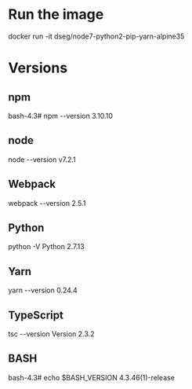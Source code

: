 # Run the image
docker run -it dseg/node7-python2-pip-yarn-alpine35

# Versions
## npm
bash-4.3# npm --version
3.10.10

## node
node --version
v7.2.1

## Webpack
webpack --version
2.5.1

## Python
python -V
Python 2.7.13

## Yarn
yarn --version
0.24.4

## TypeScript
tsc --version
Version 2.3.2

## BASH
bash-4.3# echo $BASH_VERSION
4.3.46(1)-release
